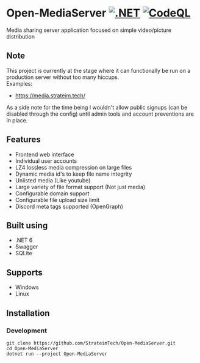 # Open-MediaServer [![.NET](https://github.com/StrateimTech/Open-MediaServer/actions/workflows/dotnet.yml/badge.svg)](https://github.com/StrateimTech/Open-MediaServer/actions/workflows/dotnet.yml) [![CodeQL](https://github.com/StrateimTech/Open-MediaServer/actions/workflows/codeql.yml/badge.svg)](https://github.com/StrateimTech/Open-MediaServer/actions/workflows/codeql.yml)
Media sharing server application focused on simple video/picture distribution

## Note
This project is currently at the stage where it can functionally be run on a production server without too many hiccups.
<br>Examples:
 * https://media.strateim.tech/
 
As a side note for the time being I wouldn't allow public signups (can be disabled through the config) until admin tools and account preventions are in place.

## Features
* Frontend web interface
* Individual user accounts
* LZ4 lossless media compression on large files
* Dynamic media id's to keep file name integrity
* Unlisted media (Like youtube)
* Large variety of file format support (Not just media)
* Configurable domain support
* Configurable file upload size limit
* Discord meta tags supported (OpenGraph)

## Built using
* .NET 6
* Swagger
* SQLite

## Supports
* Windows
* Linux

## Installation
### Development
```
git clone https://github.com/StrateimTech/Open-MediaServer.git
cd Open-MediaServer
dotnet run --project Open-MediaServer
```
